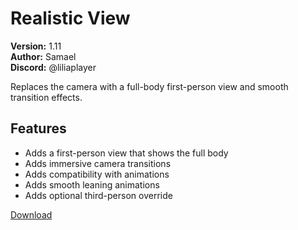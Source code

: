 # Realistic View

**Version:** 1.11  
**Author:** Samael  
**Discord:** @liliaplayer  

Replaces the camera with a full-body first-person view and smooth transition effects.

## Features

- Adds a first-person view that shows the full body
- Adds immersive camera transitions
- Adds compatibility with animations
- Adds smooth leaning animations
- Adds optional third-person override

[Download](https://github.com/LiliaFramework/Modules/raw/refs/heads/gh-pages/realisticview.zip)
